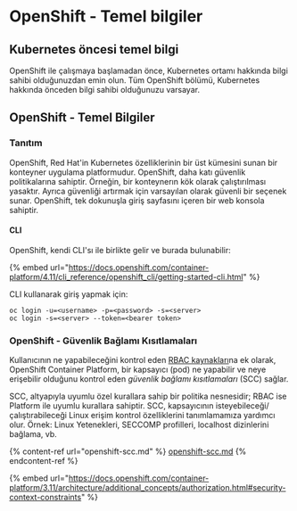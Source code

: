 # OpenShift - Temel bilgiler

## Kubernetes öncesi **temel bilgi** <a href="#a94e" id="a94e"></a>

OpenShift ile çalışmaya başlamadan önce, Kubernetes ortamı hakkında bilgi sahibi olduğunuzdan emin olun. Tüm OpenShift bölümü, Kubernetes hakkında önceden bilgi sahibi olduğunuzu varsayar.

## OpenShift - Temel Bilgiler

### Tanıtım

OpenShift, Red Hat'in Kubernetes özelliklerinin bir üst kümesini sunan bir konteyner uygulama platformudur. OpenShift, daha katı güvenlik politikalarına sahiptir. Örneğin, bir konteynerın kök olarak çalıştırılması yasaktır. Ayrıca güvenliği artırmak için varsayılan olarak güvenli bir seçenek sunar. OpenShift, tek dokunuşla giriş sayfasını içeren bir web konsola sahiptir.

#### CLI

OpenShift, kendi CLI'sı ile birlikte gelir ve burada bulunabilir:

{% embed url="https://docs.openshift.com/container-platform/4.11/cli_reference/openshift_cli/getting-started-cli.html" %}

CLI kullanarak giriş yapmak için:
```
oc login -u=<username> -p=<password> -s=<server>
oc login -s=<server> --token=<bearer token>
```
### **OpenShift - Güvenlik Bağlamı Kısıtlamaları** <a href="#a94e" id="a94e"></a>

Kullanıcının ne yapabileceğini kontrol eden [RBAC kaynakları](https://docs.openshift.com/container-platform/3.11/architecture/additional\_concepts/authorization.html#architecture-additional-concepts-authorization)na ek olarak, OpenShift Container Platform, bir kapsayıcı (pod) ne yapabilir ve neye erişebilir olduğunu kontrol eden _güvenlik bağlamı kısıtlamaları_ (SCC) sağlar.

SCC, altyapıyla uyumlu özel kurallara sahip bir politika nesnesidir; RBAC ise Platform ile uyumlu kurallara sahiptir. SCC, kapsayıcının isteyebileceği/çalıştırabileceği Linux erişim kontrol özelliklerini tanımlamamıza yardımcı olur. Örnek: Linux Yetenekleri, SECCOMP profilleri, localhost dizinlerini bağlama, vb.

{% content-ref url="openshift-scc.md" %}
[openshift-scc.md](openshift-scc.md)
{% endcontent-ref %}

{% embed url="https://docs.openshift.com/container-platform/3.11/architecture/additional_concepts/authorization.html#security-context-constraints" %}
